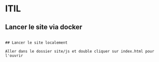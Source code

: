 # ITIL

## Lancer le site via docker

```docker run -d -p 80:8080 hanryos/itilquizz

## Lancer le site localement

Aller dans le dossier site/js et double cliquer sur index.html pour l'ouvrir
